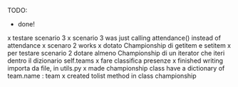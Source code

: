 TODO:
- done!

x testare scenario 3
x scenario 3 was just calling attendance() instead of attendance
x scenaro 2 works
x dotato Championship di getitem e setitem
x per testare scenario 2 dotare almeno Championship di un iterator che iteri dentro il dizionario self.teams
x fare classifica presenze
x finished writing importa da file, in utils.py
x made championship class have a dictionary of team.name : team
x created tolist method in class championship
